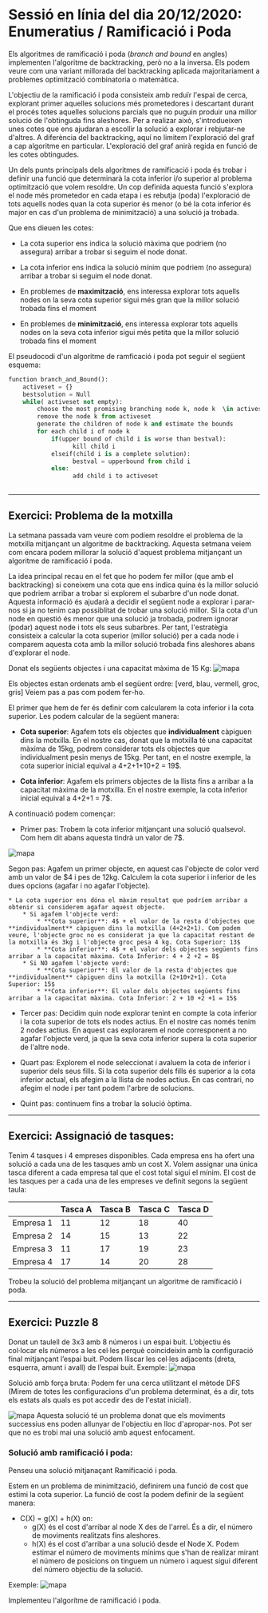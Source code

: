 # Sessió en línia del dia 20/12/2020: Enumeratius / Ramificació i Poda

Els algoritmes de ramificació i poda (*branch and bound* en angles) implementen l'algoritme de backtracking, però no a la inversa. Els podem veure com una variant millorada del backtracking aplicada majoritariament a problemes optimització combinatoria o matemàtica.

L'objectiu de la ramificació i poda consisteix amb reduïr l'espai de cerca, explorant primer aquelles solucions més prometedores i descartant durant el procés totes aquelles solucions parcials que no puguin produir una millor solució de l'obtinguda fins aleshores. Per a realizar això, s'introdueixen unes cotes que ens ajudaran a escollir la solució a explorar i rebjutar-ne d'altres. A diferència del backtracking, aquí no limitem l'exploració del graf a cap algoritme en particular. L'exploració del graf anirà regida en funció de les cotes obtingudes.

Un dels punts principals dels algoritmes de ramificació i poda és trobar i definir una funció que determinarà la cota inferior i/o superior al problema optimització que volem resoldre. Un cop definida aquesta funció s'explora el node més prometedor en cada etapa i es rebutja (poda) l'exploració de tots aquells nodes quan la cota superior és menor (o bé la cota inferior és major en cas d'un problema de minimització) a una solució ja trobada.

Que ens dieuen les cotes:
*  La cota superior ens indica la solució màxima que podriem (no assegura) arribar a trobar si seguim el node donat. 
*  La cota inferior ens indica la solució mínim que podriem (no assegura) arribar a trobar si seguim el node donat. 

* En problemes de **maximització**, ens interessa explorar tots aquells nodes on la seva cota superior sigui més gran que la millor solució trobada fins el moment
* En problemes de **minimització**, ens interessa explorar tots aquells nodes on la seva cota inferior sigui més petita que la millor solució trobada fins el moment


El pseudocodi d'un algoritme de ramficació i poda pot seguir el següent esquema:

```python
function branch_and_Bound():
    activeset = {}
    bestsolution = Null
    while( activeset not empty):
        choose the most promising branching node k, node k  \in activeset
        remove the node k from activeset
        generate the children of node k and estimate the bounds
        for each child i of node k
            if(upper bound of child i is worse than bestval):
                  kill child i
            elseif(child i is a complete solution):
                  bestval = upperbound from child i
            else:
                  add child i to activeset
              
```

---

## Exercici: Problema de la motxilla 

La setmana passada vam veure com podíem resoldre el problema de la motxilla mitjançant un algoritme de backtracking. Aquesta setmana veiem com encara podem millorar la solució d'aquest problema mitjançant un algoritme de ramificació i poda.

La idea principal recau en el fet que ho podem fer millor (que amb el backtracking) si coneixem una cota que ens indica quina és la millor solució que podriem arribar a trobar si explorem el subarbre d'un node donat. Aquesta informació és ajudarà a decidir el següent node a explorar i parar-nos si ja no tenim cap possiblitat de trobar una solució millor. Si la cota d'un node en questió és menor que una solució ja trobada, podrem ignorar (podar) aquest node i tots els seus subarbres. Per tant, l'estratègia consisteix a calcular la cota superior (millor solució) per a cada node i comparem aquesta cota amb la millor solució trobada fins aleshores abans d'explorar el node.

Donat els següents objectes i una capacitat màxima de 15 Kg:
![mapa](images/knapsack1.png)

Els objectes estan ordenats amb el següent ordre: [verd, blau, vermell, groc, gris]
Veiem pas a pas com podem fer-ho.

El primer que hem de fer és definir com calcularem la cota inferior i la cota superior. Les podem calcular de la següent manera:

* **Cota superior**: Agafem tots els objectes que **individualment** càpiguen dins la motxilla. En el nostre cas, donat que la motxilla té una capacitat màxima de 15kg, podrem considerar tots els objectes que individualment pesin menys de 15kg. Per tant, en el nostre exemple, la cota superior inicial equival a 4+2+1+10+2 = 19$.

* **Cota inferior**: Agafem els primers objectes de la llista fins a arribar a la capacitat màxima de la motxilla. En el nostre exemple, la cota inferior inicial equival a 4+2+1 = 7$.


A continuació podem començar:

* Primer pas: Trobem la cota inferior mitjançant una solució qualsevol. Com hem dit abans aquesta tindrà un valor de 7$. 
  
![mapa](images/knapsack_bb_1.png)
 
 
Segon pas: Agafem un primer objecte, en aquest cas l'objecte de color verd amb un valor de $4 i pes de 12kg. Calculem la cota superior i inferior de les dues opcions (agafar i no agafar l'objecte).

    * La cota superior ens dóna el màxim resultat que podríem arribar a obtenir si considerem agafar aquest objecte.
        * Si agafem l'objecte verd:
            * **Cota superior**: 4$ + el valor de la resta d'objectes que **individualment** càpiguen dins la motxilla (4+2+2+1). Com podem veure, l'objecte groc no es considerat ja que la capacitat restant de la motxilla és 3kg i l'objecte groc pesa 4 kg. Cota Superior: 13$
            * **Cota inferior**: 4$ + el valor dels objectes següents fins arribar a la capacitat màxima. Cota Inferior: 4 + 2 +2 = 8$
        * Si NO agafem l'objecte verd:
            * **Cota superior**: El valor de la resta d'objectes que **individualment** càpiguen dins la motxilla (2+10+2+1). Cota Superior: 15$
            * **Cota inferior**: El valor dels objectes següents fins arribar a la capacitat màxima. Cota Inferior: 2 + 10 +2 +1 = 15$



* Tercer pas: Decidim quin node explorar tenint en compte la cota inferior i la cota superior de tots els nodes actius. En el nostre cas només tenim 2 nodes actius. En aquest cas explorarem el node corresponent a no agafar l'objecte verd, ja que la seva cota inferior supera la cota superior de l'altre node.

* Quart pas: Explorem el node seleccionat i avaluem la cota de inferior i superior dels seus fills. Si la cota superior dels fills és superior a la cota inferior actual, els afegim a la llista de nodes actius. En cas contrari, no afegim el node i per tant podem l'arbre de solucions.
* Quint pas: continuem fins a trobar la solució òptima.
---

## Exercici: Assignació de tasques:
Tenim 4 tasques i 4 empreses disponibles. Cada empresa ens ha ofert una solució a cada una de les tasques amb un cost X. Volem assignar una única tasca diferent a cada empresa tal que el cost total sigui el mínim. El cost de les tasques per a cada una de les empreses ve definit segons la següent taula:

|           | Tasca A | Tasca B | Tasca C | Tasca D |
|-----------|---------|---------|---------|---------|
| Empresa 1 | 11      | 12      | 18      | 40      |
| Empresa 2 | 14      | 15      | 13      | 22      |
| Empresa 3 | 11      | 17      | 19      | 23      |
| Empresa 4 | 17      | 14      | 20      | 28      |

Trobeu la solució del problema mitjançant un algoritme de ramificació i poda.

---

## Exercici:  Puzzle 8
Donat un taulell de 3x3 amb 8 números i un espai buit. L’objectiu és col·locar els números a les cel·les perquè coincideixin amb la configuració final mitjançant l’espai buit. Podem lliscar les cel·les adjacents (dreta, esquerra, amunt i avall) de l’espai buit.
Exemple: 
![mapa](images/8puzzle.png)

Solució amb força bruta: Podem fer una cerca utilitzant el mètode DFS (Mirem de totes les configuracions d'un problema determinat, és a dir, tots els estats als quals es pot accedir des de l'estat inicial).

![mapa](images/8puzzle2.png)
Aquesta solució té un problema donat que els moviments successius ens poden allunyar de l'objectiu en lloc d'apropar-nos. Pot ser que no es trobi mai una solució amb aquest enfocament.

### Solució amb ramificació i poda:
Penseu una solució mitjanaçant Ramificació i poda.

Estem en un problema de minimització, definirem una funció de cost que estimi la cota superior.
La funció de cost la podem definir de la següent manera:
* C(X) = g(X) + h(X) on:
    * g(X) és el cost d'arribar al node X des de l'arrel. És a dir, el número de moviments realitzats fins aleshores.
    * h(X) és el cost d'arribar a una solució desde el Node X. Podem estimar el número de moviments mínims que s'han de realizar mirant el número de posicions on tinguem un número i aquest sigui diferent del número objectiu de la solució.


Exemple:
![mapa](images/8puzzle3.png)

Implementeu l'algorítme de ramificació i poda.

